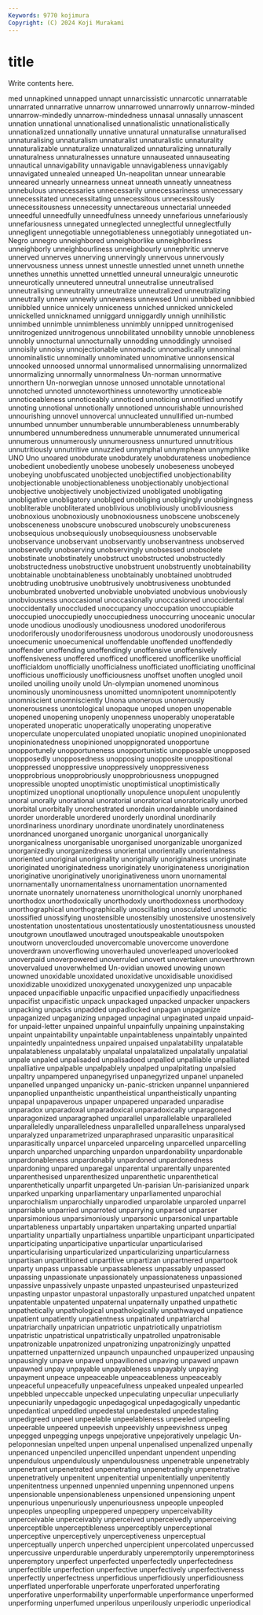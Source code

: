 ```yaml
---
Keywords: 9770 kojimura
Copyright: (C) 2024 Koji Murakami
---
```


# title

Write contents here.



med unnapkined unnapped unnapt unnarcissistic
unnarcotic unnarratable unnarrated unnarrative unnarrow unnarrowed unnarrowly unnarrow-minded unnarrow-mindedly unnarrow-mindedness
unnasal unnasally unnascent unnation unnational unnationalised unnationalistic unnationalistically unnationalized unnationally
unnative unnatural unnaturalise unnaturalised unnaturalising unnaturalism unnaturalist unnaturalistic unnaturality unnaturalizable
unnaturalize unnaturalized unnaturalizing unnaturally unnaturalness unnaturalnesses unnature unnauseated unnauseating unnautical
unnavigability unnavigable unnavigableness unnavigably unnavigated unnealed unneaped Un-neapolitan unnear unnearable
unneared unnearly unnearness unneat unneath unneatly unneatness unnebulous unnecessaries unnecessarily
unnecessariness unnecessary unnecessitated unnecessitating unnecessitous unnecessitously unnecessitousness unnecessity unnectareous unnectarial
unneeded unneedful unneedfully unneedfulness unneedy unnefarious unnefariously unnefariousness unnegated unneglected
unneglectful unneglectfully unnegligent unnegotiable unnegotiableness unnegotiably unnegotiated un-Negro unnegro unneighbored
unneighborlike unneighborliness unneighborly unneighbourliness unneighbourly unnephritic unnerve unnerved unnerves unnerving
unnervingly unnervous unnervously unnervousness unness unnest unnestle unnestled unnet unneth
unnethe unnethes unnethis unnetted unnettled unneural unneuralgic unneurotic unneurotically unneutered
unneutral unneutralise unneutralised unneutralising unneutrality unneutralize unneutralized unneutralizing unneutrally unnew
unnewly unnewness unnewsed Unni unnibbed unnibbied unnibbled unnice unnicely unniceness
unniched unnicked unnickeled unnickelled unnicknamed unniggard unniggardly unnigh unnihilistic unnimbed
unnimble unnimbleness unnimbly unnipped unnitrogenised unnitrogenized unnitrogenous unnobilitated unnobility unnoble
unnobleness unnobly unnocturnal unnocturnally unnodding unnoddingly unnoised unnoisily unnoisy unnojectionable
unnomadic unnomadically unnominal unnominalistic unnominally unnominated unnominative unnonsensical unnooked unnoosed
unnormal unnormalised unnormalising unnormalized unnormalizing unnormally unnormalness Un-norman unnormative unnorthern
Un-norwegian unnose unnosed unnotable unnotational unnotched unnoted unnoteworthiness unnoteworthy unnoticeable
unnoticeableness unnoticeably unnoticed unnoticing unnotified unnotify unnoting unnotional unnotionally unnotioned
unnourishable unnourished unnourishing unnovel unnovercal unnucleated unnullified un-numbed unnumbed unnumber
unnumberable unnumberableness unnumberably unnumbered unnumberedness unnumerable unnumerated unnumerical unnumerous unnumerously
unnumerousness unnurtured unnutritious unnutritiously unnutritive unnuzzled unnymphal unnymphean unnymphlike UNO
Uno unoared unobdurate unobdurately unobdurateness unobedience unobedient unobediently unobese unobesely
unobeseness unobeyed unobeying unobfuscated unobjected unobjectified unobjectionability unobjectionable unobjectionableness unobjectionably
unobjectional unobjective unobjectively unobjectivized unobligated unobligating unobligative unobligatory unobliged unobliging
unobligingly unobligingness unobliterable unobliterated unoblivious unobliviously unobliviousness unobnoxious unobnoxiously unobnoxiousness
unobscene unobscenely unobsceneness unobscure unobscured unobscurely unobscureness unobsequious unobsequiously unobsequiousness
unobservable unobservance unobservant unobservantly unobservantness unobserved unobservedly unobserving unobservingly unobsessed
unobsolete unobstinate unobstinately unobstruct unobstructed unobstructedly unobstructedness unobstructive unobstruent unobstruently
unobtainability unobtainable unobtainableness unobtainably unobtained unobtruded unobtruding unobtrusive unobtrusively unobtrusiveness
unobtunded unobumbrated unobverted unobviable unobviated unobvious unobviously unobviousness unoccasional unoccasionally
unoccasioned unoccidental unoccidentally unoccluded unoccupancy unoccupation unoccupiable unoccupied unoccupiedly unoccupiedness
unoccurring unoceanic unocular unode unodious unodiously unodiousness unodored unodoriferous unodoriferously
unodoriferousness unodorous unodorously unodorousness unoecumenic unoecumenical unoffendable unoffended unoffendedly unoffender
unoffending unoffendingly unoffensive unoffensively unoffensiveness unoffered unofficed unofficered unofficerlike unofficial
unofficialdom unofficially unofficialness unofficiated unofficiating unofficinal unofficious unofficiously unofficiousness unoffset
unoften unogled unoil unoiled unoiling unoily unold Un-olympian unomened unominous
unominously unominousness unomitted unomnipotent unomnipotently unomniscient unomnisciently Unona unonerous unonerously
unonerousness unontological unopaque unoped unopen unopenable unopened unopening unopenly unopenness
unoperably unoperatable unoperated unoperatic unoperatically unoperating unoperative unoperculate unoperculated unopiated
unopiatic unopined unopinionated unopinionatedness unopinioned unoppignorated unopportune unopportunely unopportuneness unopportunistic
unopposable unopposed unopposedly unopposedness unopposing unopposite unoppositional unoppressed unoppressive unoppressively
unoppressiveness unopprobrious unopprobriously unopprobriousness unoppugned unopressible unopted unoptimistic unoptimistical unoptimistically
unoptimized unoptional unoptionally unopulence unopulent unopulently unoral unorally unorational unoratorial
unoratorical unoratorically unorbed unorbital unorbitally unorchestrated unordain unordainable unordained unorder
unorderable unordered unorderly unordinal unordinarily unordinariness unordinary unordinate unordinately unordinateness
unordnanced unorganed unorganic unorganical unorganically unorganicalness unorganisable unorganised unorganizable unorganized
unorganizedly unorganizedness unoriental unorientally unorientalness unoriented unoriginal unoriginality unoriginally unoriginalness
unoriginate unoriginated unoriginatedness unoriginately unoriginateness unorigination unoriginative unoriginatively unoriginativeness unorn
unornamental unornamentally unornamentalness unornamentation unornamented unornate unornately unornateness unornithological unornly
unorphaned unorthodox unorthodoxically unorthodoxly unorthodoxness unorthodoxy unorthographical unorthographically unoscillating unosculated
unosmotic unossified unossifying unostensible unostensibly unostensive unostensively unostentation unostentatious unostentatiously
unostentatiousness unousted unoutgrown unoutlawed unoutraged unoutspeakable unoutspoken unoutworn unoverclouded unovercomable
unovercome unoverdone unoverdrawn unoverflowing unoverhauled unoverleaped unoverlooked unoverpaid unoverpowered unoverruled
unovert unovertaken unoverthrown unovervalued unoverwhelmed Un-ovidian unowed unowing unown unowned
unoxidable unoxidated unoxidative unoxidisable unoxidised unoxidizable unoxidized unoxygenated unoxygenized unp
unpacable unpaced unpacifiable unpacific unpacified unpacifiedly unpacifiedness unpacifist unpacifistic unpack
unpackaged unpacked unpacker unpackers unpacking unpacks unpadded unpadlocked unpagan unpaganize
unpaganized unpaganizing unpaged unpaginal unpaginated unpaid unpaid-for unpaid-letter unpained unpainful
unpainfully unpaining unpainstaking unpaint unpaintability unpaintable unpaintableness unpaintably unpainted unpaintedly
unpaintedness unpaired unpaised unpalatability unpalatable unpalatableness unpalatably unpalatal unpalatalized unpalatally
unpalatial unpale unpaled unpalisaded unpalisadoed unpalled unpalliable unpalliated unpalliative unpalpable
unpalpablely unpalped unpalpitating unpalsied unpaltry unpampered unpanegyrised unpanegyrized unpanel unpaneled
unpanelled unpanged unpanicky un-panic-stricken unpannel unpanniered unpanoplied unpantheistic unpantheistical unpantheistically
unpanting unpapal unpapaverous unpaper unpapered unparaded unparadise unparadox unparadoxal unparadoxical
unparadoxically unparagoned unparagonized unparagraphed unparallel unparallelable unparalleled unparalleledly unparalleledness unparallelled
unparallelness unparalysed unparalyzed unparametrized unparaphrased unparasitic unparasitical unparasitically unparcel unparceled
unparceling unparcelled unparcelling unparch unparched unparching unpardon unpardonability unpardonable unpardonableness
unpardonably unpardoned unpardonedness unpardoning unpared unparegal unparental unparentally unparented unparenthesised
unparenthesized unparenthetic unparenthetical unparenthetically unparfit unpargeted Un-parisian Un-parisianized unpark unparked
unparking unparliamentary unparliamented unparochial unparochialism unparochially unparodied unparolable unparoled unparrel
unparriable unparried unparroted unparrying unparsed unparser unparsimonious unparsimoniously unparsonic unparsonical
unpartable unpartableness unpartably unpartaken unpartaking unparted unpartial unpartiality unpartially unpartialness
unpartible unparticipant unparticipated unparticipating unparticipative unparticular unparticularised unparticularising unparticularized unparticularizing
unparticularness unpartisan unpartitioned unpartitive unpartizan unpartnered unpartook unparty unpass unpassable
unpassableness unpassably unpassed unpassing unpassionate unpassionately unpassionateness unpassioned unpassive unpassively
unpaste unpasted unpasteurised unpasteurized unpasting unpastor unpastoral unpastorally unpastured unpatched
unpatent unpatentable unpatented unpaternal unpaternally unpathed unpathetic unpathetically unpathological unpathologically
unpathwayed unpatience unpatient unpatiently unpatientness unpatinated unpatriarchal unpatriarchally unpatrician unpatriotic
unpatriotically unpatriotism unpatristic unpatristical unpatristically unpatrolled unpatronisable unpatronizable unpatronized unpatronizing
unpatronizingly unpatted unpatterned unpatternized unpaunch unpaunched unpauperized unpausing unpausingly unpave
unpaved unpavilioned unpaving unpawed unpawn unpawned unpay unpayable unpayableness unpayably
unpaying unpayment unpeace unpeaceable unpeaceableness unpeaceably unpeaceful unpeacefully unpeacefulness unpeaked
unpealed unpearled unpebbled unpeccable unpecked unpeculating unpeculiar unpeculiarly unpecuniarily unpedagogic
unpedagogical unpedagogically unpedantic unpedantical unpeddled unpedestal unpedestaled unpedestaling unpedigreed unpeel
unpeelable unpeelableness unpeeled unpeeling unpeerable unpeered unpeevish unpeevishly unpeevishness unpeg
unpegged unpegging unpegs unpejorative unpejoratively unpelagic Un-peloponnesian unpelted unpen unpenal
unpenalised unpenalized unpenally unpenanced unpenciled unpencilled unpendant unpendent unpending unpendulous
unpendulously unpendulousness unpenetrable unpenetrably unpenetrant unpenetrated unpenetrating unpenetratingly unpenetrative unpenetratively
unpenitent unpenitential unpenitentially unpenitently unpenitentness unpenned unpennied unpenning unpennoned unpens
unpensionable unpensionableness unpensioned unpensioning unpent unpenurious unpenuriously unpenuriousness unpeople unpeopled
unpeoples unpeopling unpeppered unpeppery unperceivability unperceivable unperceivably unperceived unperceivedly unperceiving
unperceptible unperceptibleness unperceptibly unperceptional unperceptive unperceptively unperceptiveness unperceptual unperceptually unperch
unperched unpercipient unpercolated unpercussed unpercussive unperdurable unperdurably unperemptorily unperemptoriness unperemptory
unperfect unperfected unperfectedly unperfectedness unperfectible unperfection unperfective unperfectively unperfectiveness unperfectly
unperfectness unperfidious unperfidiously unperfidiousness unperflated unperforable unperforate unperforated unperforating unperforative
unperformability unperformable unperformance unperformed unperforming unperfumed unperilous unperilously unperiodic unperiodical
